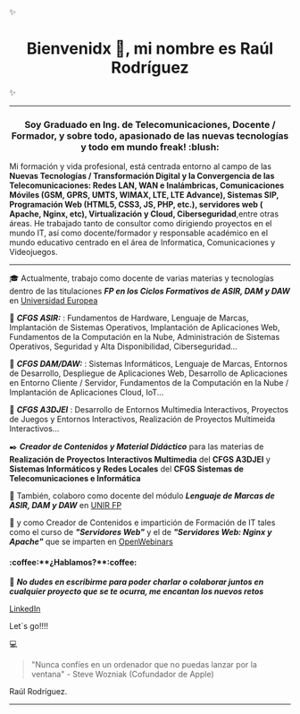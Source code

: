✨<h1 align="center">Bienvenidx 👋, mi nombre es **Raúl Rodríguez**</h1>✨

<hr>

<h3 align="center">Soy Graduado en Ing. de Telecomunicaciones, Docente / Formador, y sobre todo, apasionado de las nuevas tecnologías y todo em mundo freak! :blush:</h3>

Mi formación y vida profesional, está centrada entorno al campo de las **Nuevas Tecnologías / Transformación Digital y la Convergencia de las Telecomunicaciones: Redes LAN, WAN e Inalámbricas, Comunicaciones Móviles (GSM, GPRS, UMTS, WIMAX, LTE, LTE Advance), Sistemas SIP, Programación Web (HTML5, CSS3, JS, PHP, etc.), servidores web ( Apache, Nginx, etc), Virtualización y Cloud, Ciberseguridad**,entre otras áreas. He trabajado tanto de consultor como dirigiendo proyectos en el mundo IT, así como docente/formador y responsable académico en el mundo educativo centrado en el área de Informatica, Comunicaciones y Videojuegos.

<hr>

:mortar_board: Actualmente, trabajo como docente de varias materias y tecnologías dentro de las titulaciones ***FP en los Ciclos Formativos de ASIR, DAM y DAW*** en [Universidad Europea](https://universidadeuropea.com/)

📘 ***CFGS ASIR:*** : Fundamentos de Hardware, Lenguaje de Marcas, Implantación de Sistemas Operativos, Implantación de Aplicaciones Web, Fundamentos de la Computación en la Nube, Administración de Sistemas Operativos, Seguridad y Alta Disponibilidad, Ciberseguridad...</p>

📕 ***CFGS DAM/DAW:*** : Sistemas Informáticos, Lenguaje de Marcas, Entornos de Desarrollo, Despliegue de Aplicaciones Web, Desarrollo de Aplicaciones en Entorno Cliente / Servidor, Fundamentos de la Computación en la Nube / Implantación de Aplicaciones Cloud, IoT...</p>

📔 ***CFGS A3DJEI*** : Desarrollo de Entornos Multimedia Interactivos, Proyectos de Juegos y Entornos Interactivos, Realización de Proyectos Multimeida Interactivos...

✒️ ***Creador de Contenidos y Material Didáctico*** para las materias de **Realización de Proyectos Interactivos Multimedia** del **CFGS A3DJEI** y **Sistemas Informáticos y Redes Locales** del **CFGS Sistemas de Telecomunicaciones e Informática**


🤝 También, colaboro como docente del módulo ***Lenguaje de Marcas de ASIR, DAM y DAW*** en [UNIR FP](https://www.unir.net/)

📝 y como Creador de Contenidos e impartición de Formación de IT tales como el curso de  ***"Servidores Web"*** y el de ***"Servidores Web: Nginx y Apache"*** que se imparten en [OpenWebinars](https://openwebinars.net)



<h4 align="left">:coffee:**¿Hablamos?**:coffee:</h4>

📨 ***No dudes en escribirme para poder charlar o colaborar juntos en cualquier proyecto que se te ocurra, me encantan los nuevos retos***

   [LinkedIn](https://es.linkedin.com/in/raul-rodriguez-mercado-336aa5116)

Let´s go!!!!

:computer:
>"Nunca confíes en un ordenador que no puedas lanzar por la ventana" - Steve Wozniak (Cofundador de Apple) 


Raúl Rodríguez.

<hr/>

